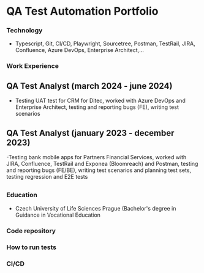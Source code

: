 # QA Test Automation Portfolio

### Technology
- Typescript, Git, CI/CD, Playwright, Sourcetree, Postman, TestRail, JIRA, Confluence, Azure DevOps, Enterprise Architect,...

### Work Experience
## QA Test Analyst (march 2024 - june 2024)
- Testing UAT test for CRM for Ditec, worked with Azure DevOps and Enterprise Architect, testing and reporting bugs (FE), writing test scenarios

## QA Test Analyst (january 2023 - december 2023)
-Testing bank mobile apps for Partners Financial Services, worked with JIRA, Confluence, TestRail and Exponea (Bloomreach) and Postman, testing and reporting bugs (FE/BE), writing test scenarios and planning test sets, testing regression and E2E tests

##


### Education
- Czech University of Life Sciences Prague (Bachelor's degree in Guidance in Vocational Education

### Code repository

### How to run tests

### CI/CD
